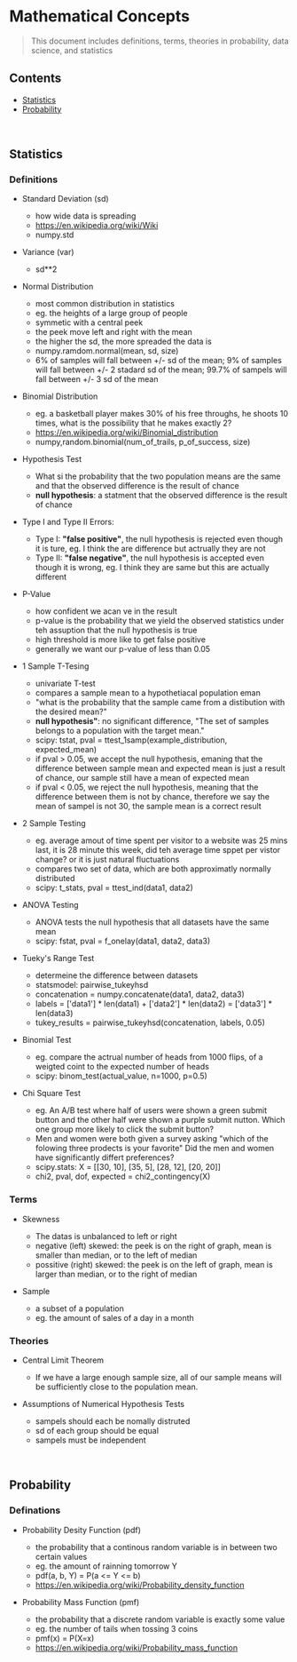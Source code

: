 # Mathematical Concepts
> This document includes definitions, terms, theories in probability, data science, and statistics



## Contents

* [Statistics](#stats)
* [Probability](#prob)



<br/><a name="stats"></a>
## Statistics


### Definitions

* Standard Deviation (sd)
  - how wide data is spreading
  - https://en.wikipedia.org/wiki/Wiki
  - numpy.std

* Variance (var)
  - sd**2

* Normal Distribution
  - most common distribution in statistics
  - eg. the heights of a large group of people
  - symmetic with a central peek
  - the peek move left and right with the mean
  - the higher the sd, the more spreaded the data is
  - numpy.ramdom.normal(mean, sd, size)
  - 6% of samples will fall between +/- sd of the mean; 9% of samples will fall between +/- 2 stadard sd of the mean; 99.7% of sampels will fall between +/- 3 sd of the mean

* Binomial Distribution
  - eg. a basketball player makes 30% of his free throughs, he shoots 10 times, what is the possibility that he makes exactly 2?
  - https://en.wikipedia.org/wiki/Binomial_distribution
  - numpy,random.binomial(num_of_trails, p_of_success, size)

* Hypothesis Test
  - What si the probability that the two population means are the same and that the observed difference is the result of chance
  - **null hypothesis**: a statment that the observed difference is the result of chance

* Type I and Type II Errors:
  - Type I: **"false positive"**, the null hypothesis is rejected even though it is ture, eg. I think the are difference but actrually they are not
  - Type II: **"false negative"**, the null hypothesis is accepted even though it is wrong, eg. I think they are same but this are actually different

* P-Value
  - how confident we acan ve in the result
  - p-value is the probability that we yield the observed statistics under teh assuption that the null hypothesis is true
  - high threshold is more like to get false positive
  - generally we want our p-value of less than 0.05

* 1 Sample T-Tesing
  - univariate T-test
  - compares a sample mean to a hypothetiacal population eman
  - "what is the probability that the sample came from a distibution with the desired mean?"
  - **null hypothesis"**: no significant difference, "The set of samples belongs to a population with the target mean."
  - scipy: tstat, pval = ttest_1samp(example_distribution, expected_mean)
  - if pval > 0.05, we accept the null hypothesis, emaning that the difference between sample mean and expected mean is just a result of chance, our sample still have a mean of expected mean
  - if pval < 0.05, we reject the null hypothesis, meaning that the difference between them is not by chance, therefore we say the mean of sampel is not 30, the sample mean is a correct result

* 2 Sample Testing
  - eg. average amout of time spent per visitor to a website was 25 mins last, it is 28 minute this week, did teh average time sppet per vistor change? or it is just natural fluctuations
  - compares two set of data, which are both approximatly normally distributed
  - scipy: t_stats, pval = ttest_ind(data1, data2)

* ANOVA Testing
  - ANOVA tests the null hypothesis that all datasets have the same mean
  - scipy: fstat, pval = f_onelay(data1, data2, data3)

* Tueky's Range Test
  - determeine the difference between datasets
  - statsmodel: pairwise_tukeyhsd
  - concatenation = numpy.concatenate(data1, data2, data3)
  - labels = ['data1'] * len(data1) + ['data2'] * len(data2) = ['data3'] * len(data3)
  - tukey_results = pairwise_tukeyhsd(concatenation, labels, 0.05)

* Binomial Test
  - eg. compare the actrual number of heads from 1000 flips, of a weigted coint to the expected number of heads
  - scipy: binom_test(actual_value, n=1000, p=0.5)

* Chi Square Test
  - eg. An A/B test where half of users were shown a green submit button and the other half were shown a purple submit nutton. Which one group more likely to click the submit button?
  - Men and women were both given a survey asking "which of the folowing three prodects is your favorite" Did the men and women have significantly differt preferences?
  - scipy.stats: X = [[30, 10], [35, 5], [28, 12], [20, 20]]
  - chi2, pval, dof, expected = chi2_contingency(X)

### Terms

* Skewness
  - The datas is unbalanced to left or right
  - negative (left) skewed: the peek is on the right of graph, mean is smaller than median, or to the left of median
  - possitive (right) skewed: the peek is on the left of graph, mean is larger than median, or to the right of median

* Sample
  - a subset of a population
  - eg. the amount of sales of a day in a month


### Theories

* Central Limit Theorem
  - If we have a large enough sample size, all of our sample means will be sufficiently close to the population mean.

* Assumptions of Numerical Hypothesis Tests
  - sampels should each be nomally distruted
  - sd of each group should be equal
  - sampels must be independent


<br/><a name="prob"></a>
## Probability


### Definations

* Probability Desity Function (pdf)
  - the probability that a continous random variable is in between two certain values
  - eg. the amount of rainning tomorrow Y
  - pdf(a, b, Y) = P(a <= Y <= b)
  - https://en.wikipedia.org/wiki/Probability_density_function

* Probability Mass Function (pmf)
  - the probability that a discrete random variable is exactly some value
  - eg. the number of tails when tossing 3 coins
  - pmf(x) = P(X=x)
  - https://en.wikipedia.org/wiki/Probability_mass_function